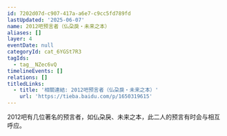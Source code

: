 ```yaml
---
id: 7202d07d-c907-417a-a6e7-c9cc5fd789fd
lastUpdated: '2025-06-07'
name: 2012吧预言者（仏朶戾・未来之本）
aliases: []
layer: 4
eventDate: null
categoryId: cat_6YGSt7R3
tagIds:
  - tag__NZec6vQ
timelineEvents: []
relations: []
titledLinks:
  - title: '相關連結: 2012吧预言者（仏朶戾・未来之本）'
    url: 'https://tieba.baidu.com/p/1650319615'
---
```

2012吧有几位著名的预言者，如仏朶戾、未来之本，此二人的预言有时会与相互呼应。

